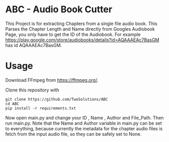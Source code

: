# ABC - Audio Book Cutter

This Project is for extracting Chapters from a single file audio book.
This Parses the Chapter Length and Name directly from Googles Audiobook Page, you only have to get the ID of the Audiobook.
For example https://play.google.com/store/audiobooks/details?id=AQAAAEAc7BasGM has id AQAAAEAc7BasGM.
 
# Usage
Download FFmpeg from https://ffmpeg.org/.

Clone this repository with 

```
git clone https://github.com/TwoSolutions/ABC
cd ABC
pip install -r requirements.txt
```
Now open main.py and change your ID , Name , Author and File_Path. Then run main.py.
Note that the Name and Author variable in main.py can be set to everything, because currently the metadata for the chapter audio files is fetch from the input audio file, so they can be safely set to None.
